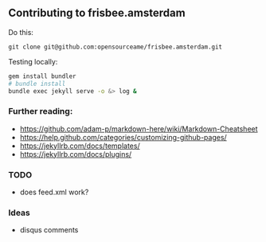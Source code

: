 
## Contributing to frisbee.amsterdam

Do this:

    git clone git@github.com:opensourceame/frisbee.amsterdam.git

Testing locally:

```sh
gem install bundler
# bundle install
bundle exec jekyll serve -o &> log &
```

### Further reading:

- https://github.com/adam-p/markdown-here/wiki/Markdown-Cheatsheet
- https://help.github.com/categories/customizing-github-pages/
- https://jekyllrb.com/docs/templates/
- https://jekyllrb.com/docs/plugins/

### TODO

- does feed.xml work?

### Ideas

- disqus comments

